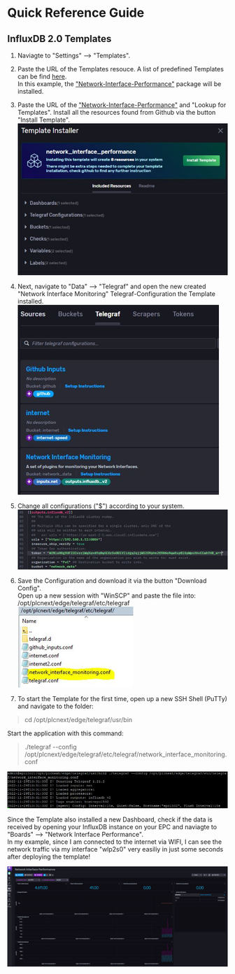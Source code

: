 # Quick Reference Guide<br>

## InfluxDB 2.0 Templates

1. Naviagte to "Settings" --> "Templates".
2. Paste the URL of the Templates resouce. A list of predefined Templates can be find [here](https://github.com/influxdata/community-templates/).<BR>
In this example, the ["Network-Interface-Performance"](https://github.com/influxdata/community-templates/tree/master/network_interface_performance) package will be installed.<br>
3. Paste the URL of the ["Network-Interface-Performance"](https://github.com/influxdata/community-templates/tree/master/network_interface_performance) and "Lookup for Templates". Install all the resources found from Github via the button "Install Template". <br>
![Template_Install](../../images/Templates1.JPG) <br>
4. Next, navigate to "Data" --> "Telegraf" and open the new created "Network Interface Monitoring" Telegraf-Configuration the Template installed. <br>
![Template_Install2](../../images/Templates2.JPG) <br>
5. Change all configurations ("$") according to your system. <br>
![Template_Install3](../../images/Templates3.JPG) <br>
6. Save the Configuration and download it via the button "Download Config". <br>
Open up a new session with "WinSCP" and paste the file into: <br> /opt/plcnext/edge/telegraf/etc/telegraf <br>
![Template_Install4](../../images/Templates4.JPG) <br>

7. To start the Template for the first time, open up a new SSH Shell (PuTTy) and navigate to the folder: <br>

> cd /opt/plcnext/edge/telegraf/usr/bin <br>

Start the application with this command: <br>
> ./telegraf --config /opt/plcnext/edge/telegraf/etc/telegraf/network_interface_monitoring.conf <br>

![Template_Install5](../../images/Templates5.JPG) <br>

Since the Template also installed a new Dashboard, check if the data is received by opening your InfluxDB instance on your EPC and naviagte to "Boards" --> "Network Interface Performance". <br>
In my example, since I am connected to the internet via WIFI, I can see the network traffic via my interface "wlp2s0" very easiliy in just some seconds after deploying the template! <br>

![Template_Install6](../../images/Templates6.JPG) <br>